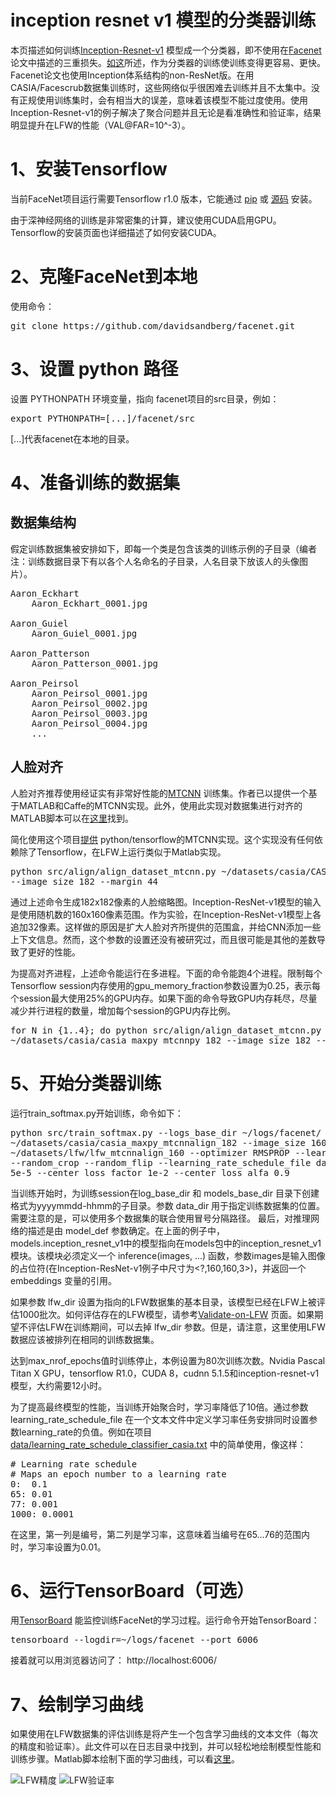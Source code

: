 # inception resnet v1 模型的分类器训练 

本页描述如何训练[Inception-Resnet-v1](https://arxiv.org/abs/1602.07261) 模型成一个分类器，即不使用在[Facenet](http://arxiv.org/abs/1503.03832) 论文中描述的三重损失。[如这](http://www.robots.ox.ac.uk/%7Evgg/publications/2015/Parkhi15/parkhi15.pdf)所述，作为分类器的训练使训练变得更容易、更快。Facenet论文也使用Inception体系结构的non-ResNet版。在用CASIA/Facescrub数据集训练时，这些网络似乎很困难去训练并且不太集中。没有正规使用训练集时，会有相当大的误差，意味着该模型不能过度使用。使用Inception-Resnet-v1的例子解决了聚合问题并且无论是看准确性和验证率，结果明显提升在LFW的性能（VAL@FAR=10^-3）。 

# 1、安装Tensorflow

当前FaceNet项目运行需要Tensorflow r1.0 版本，它能通过 [pip](https://www.tensorflow.org/get_started/os_setup#pip_installation) 或 [源码](https://www.tensorflow.org/get_started/os_setup#installing_from_sources) 安装。

由于深神经网络的训练是非常密集的计算，建议使用CUDA启用GPU。Tensorflow的安装页面也详细描述了如何安装CUDA。

# 2、克隆FaceNet到本地

使用命令：
<pre>
git clone https://github.com/davidsandberg/facenet.git
</pre>

# 3、设置 python 路径

设置 PYTHONPATH 环境变量，指向 facenet项目的src目录，例如：
<pre>
export PYTHONPATH=[...]/facenet/src
</pre>
[...]代表facenet在本地的目录。

# 4、准备训练的数据集

## 数据集结构

假定训练数据集被安排如下，即每一个类是包含该类的训练示例的子目录（编者注：训练数据目录下有以各个人名命名的子目录，人名目录下放该人的头像图片）。

<pre>
Aaron_Eckhart
    Aaron_Eckhart_0001.jpg

Aaron_Guiel
    Aaron_Guiel_0001.jpg

Aaron_Patterson
    Aaron_Patterson_0001.jpg

Aaron_Peirsol
    Aaron_Peirsol_0001.jpg
    Aaron_Peirsol_0002.jpg
    Aaron_Peirsol_0003.jpg
    Aaron_Peirsol_0004.jpg
    ...
</pre>

## 人脸对齐

人脸对齐推荐使用经证实有非常好性能的[MTCNN](https://github.com/kpzhang93/MTCNN_face_detection_alignment) 训练集。作者已以提供一个基于MATLAB和Caffe的MTCNN实现。此外，使用此实现对数据集进行对齐的MATLAB脚本可以在[这里](https://github.com/davidsandberg/facenet/blob/master/tmp/align_dataset.m)找到。

简化使用这个项目[提供](https://github.com/davidsandberg/facenet/tree/master/src/align) python/tensorflow的MTCNN实现。这个实现没有任何依赖除了Tensorflow，在LFW上运行类似于Matlab实现。 

<pre>
python src/align/align_dataset_mtcnn.py ~/datasets/casia/CASIA-maxpy-clean/ ~/datasets/casia/casia_maxpy_mtcnnpy_182 
--image_size 182 --margin 44
</pre>

通过上述命令生成182x182像素的人脸缩略图。Inception-ResNet-v1模型的输入是使用随机数的160x160像素范围。作为实验，在Inception-ResNet-v1模型上各追加32像素。这样做的原因是扩大人脸对齐所提供的范围盒，并给CNN添加一些上下文信息。然而，这个参数的设置还没有被研究过，而且很可能是其他的差数导致了更好的性能。

为提高对齐进程，上述命令能运行在多进程。下面的命令能跑4个进程。限制每个Tensorflow session内存使用的gpu_memory_fraction参数设置为0.25，表示每个session最大使用25%的GPU内存。如果下面的命令导致GPU内存耗尽，尽量减少并行进程的数量，增加每个session的GPU内存比例。

<pre>
for N in {1..4}; do python src/align/align_dataset_mtcnn.py ~/datasets/casia/CASIA-maxpy-clean/ 
~/datasets/casia/casia_maxpy_mtcnnpy_182 --image_size 182 --margin 44 --random_order --gpu_memory_fraction 0.25 & done
</pre>

# 5、开始分类器训练

运行train_softmax.py开始训练，命令如下：

<pre>
python src/train_softmax.py --logs_base_dir ~/logs/facenet/ --models_base_dir ~/models/facenet/ --data_dir 
~/datasets/casia/casia_maxpy_mtcnnalign_182 --image_size 160 --model_def models.inception_resnet_v1 --lfw_dir 
~/datasets/lfw/lfw_mtcnnalign_160 --optimizer RMSPROP --learning_rate -1 --max_nrof_epochs 80 --keep_probability 0.8 
--random_crop --random_flip --learning_rate_schedule_file data/learning_rate_schedule_classifier_casia.txt --weight_decay 
5e-5 --center_loss_factor 1e-2 --center_loss_alfa 0.9
</pre>

当训练开始时，为训练session在log_base_dir 和 models_base_dir 目录下创建格式为yyyymmdd-hhmm的子目录。参数 data_dir 用于指定训练数据集的位置。需要注意的是，可以使用多个数据集的联合使用冒号分隔路径。 最后，对推理网络的描述是由 model_def 参数确定。在上面的例子中，models.inception_resnet_v1中的模型指向在models包中的inception_resnet_v1模块。该模块必须定义一个 inference(images, ...) 函数，参数images是输入图像的占位符(在Inception-ResNet-v1例子中尺寸为<?,160,160,3>)，并返回一个 embeddings 变量的引用。


如果参数 lfw_dir 设置为指向的LFW数据集的基本目录，该模型已经在LFW上被评估1000批次。如何评估存在的LFW模型，请参考[Validate-on-LFW](https://github.com/davidsandberg/facenet/wiki/Validate-on-LFW) 页面。如果期望不评估LFW在训练期间，可以去掉 lfw_dir 参数。但是，请注意，这里使用LFW数据应该被排列在相同的训练数据集。

达到max_nrof_epochs值时训练停止，本例设置为80次训练次数。Nvidia Pascal Titan X GPU，tensorflow R1.0，CUDA 8，cudnn 5.1.5和inception-resnet-v1模型，大约需要12小时。

为了提高最终模型的性能，当训练开始聚合时，学习率降低了10倍。通过参数 learning_rate_schedule_file 在一个文本文件中定义学习率任务安排同时设置参数learning_rate的负值。例如在项目[data/learning_rate_schedule_classifier_casia.txt](https://github.com/davidsandberg/facenet/blob/master/data/learning_rate_schedule_classifier_casia.txt) 中的简单使用，像这样：

<pre>
# Learning rate schedule
# Maps an epoch number to a learning rate
0:  0.1
65: 0.01
77: 0.001
1000: 0.0001
</pre>

在这里，第一列是编号，第二列是学习率，这意味着当编号在65…76的范围内时，学习率设置为0.01。

# 6、运行TensorBoard（可选）

用[TensorBoard](https://www.tensorflow.org/how_tos/summaries_and_tensorboard/#launching-tensorboard) 能监控训练FaceNet的学习过程。运行命令开始TensorBoard：
<pre>
tensorboard --logdir=~/logs/facenet --port 6006
</pre>
接着就可以用浏览器访问了：
http://localhost:6006/

# 7、绘制学习曲线

如果使用在LFW数据集的评估训练是将产生一个包含学习曲线的文本文件（每次的精度和验证率）。此文件可以在日志目录中找到，并可以轻松地绘制模型性能和训练步骤。Matlab脚本绘制下面的学习曲线，可以看[这里](https://github.com/davidsandberg/facenet/blob/master/util/plot_learning_curves.m)。

![LFW精度](https://github.com/davidsandberg/facenet/wiki/lfw_accuracy_20161031_203301.png)
![LFW验证率](https://github.com/davidsandberg/facenet/wiki/lfw_valrate_20161031_203301.png)